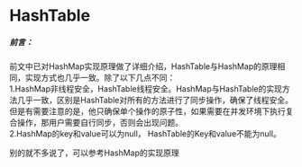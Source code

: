 # HashTable

##### 前言：
前文中已对HashMap实现原理做了详细介绍，HashTable与HashMap的原理相同，实现方式也几乎一致。除了以下几点不同：  
1.HashMap非线程安全，HashTable线程安全。HashMap与HashTable的实现方法几乎一致，区别是HashTable对所有的方法进行了同步操作，确保了线程安全。但是有需要注意的是，他只确保单个操作的原子性，如果需要在并发环境下执行复合操作，那用户需要自行同步，否则会出现问题。  
2.HashMap的key和value可以为null， HashTable的Key和value不能为null。  

别的就不多说了，可以参考HashMap的实现原理

